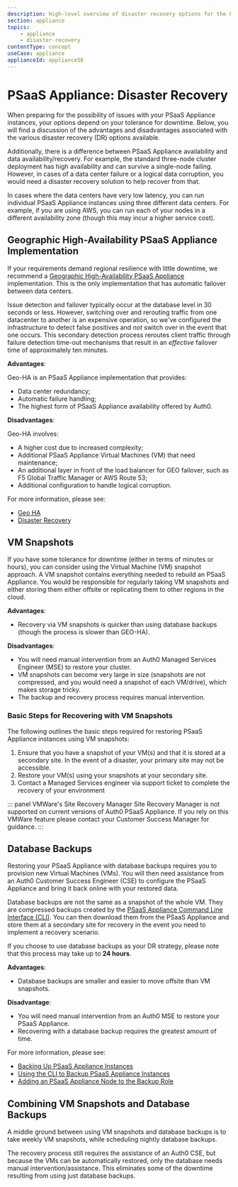 ```yaml
---
description: High-level overview of disaster recovery options for the PSaaS Appliance
section: appliance
topics:
    - appliance
    - disaster-recovery
contentType: concept
useCase: appliance
applianceId: appliance56
---
```


# PSaaS Appliance: Disaster Recovery

When preparing for the possibility of issues with your PSaaS Appliance instances, your options depend on your tolerance for downtime. Below, you will find a discussion of the advantages and disadvantages associated with the various disaster recovery (DR) options available.

Additionally, there is a difference between PSaaS Appliance availability and data availability/recovery. For example, the standard three-node cluster deployment has high availability and can survive a single-node failing. However, in cases of a data center failure or a logical data corruption, you would need a disaster recovery solution to help recover from that.

In cases where the data centers have very low latency, you can run individual PSaaS Appliance instances using three different data centers. For example, if you are using AWS, you can run each of your nodes in a different availability zone (though this may incur a higher service cost).

## Geographic High-Availability PSaaS Appliance Implementation

If your requirements demand regional resilience with little downtime, we recommend a [Geographic High-Availability PSaaS Appliance](/appliance/geo-ha) implementation. This is the only implementation that has automatic failover between data centers.

Issue detection and failover typically occur at the database level in 30 seconds or less. However, switching over and rerouting traffic from one datacenter to another is an expensive operation, so we've configured the infrastructure to detect false positives and *not* switch over in the event that one occurs. This secondary detection process reroutes client traffic through failure detection time-out mechanisms that result in an *effective* failover time of approximately ten minutes.

**Advantages**:

Geo-HA is an PSaaS Appliance implementation that provides:
* Data center redundancy;
* Automatic failure handling;
* The highest form of PSaaS Appliance availability offered by Auth0.

**Disadvantages**:

Geo-HA involves:
* A higher cost due to increased complexity;
* Additional PSaaS Appliance Virtual Machines (VM) that need maintenance;
* An additional layer in front of the load balancer for GEO failover, such as F5 Global Traffic Manager or AWS Route 53;
* Additional configuration to handle logical corruption.

For more information, please see:
* [Geo HA](/appliance/geo-ha)
* [Disaster Recovery](/appliance/geo-ha/disaster-recovery)

## VM Snapshots
If you have some tolerance for downtime (either in terms of minutes or hours), you can consider using the Virtual Machine (VM) snapshot approach. A VM snapshot contains everything needed to rebuild an PSaaS Appliance. You would be responsible for regularly taking VM snapshots and either storing them either offsite or replicating them to other regions in the cloud.

**Advantages**:
* Recovery via VM snapshots is quicker than using database backups (though the process is slower than GEO-HA).

**Disadvantages**:
* You will need manual intervention from an Auth0 Managed Services Engineer (MSE) to restore your cluster.
* VM snapshots can become very large in size (snapshots are not compressed, and you would need a snapshot of each VM/drive), which makes storage tricky.
* The backup and recovery process requires manual intervention.

### Basic Steps for Recovering with VM Snapshots

The following outlines the basic steps required for restoring PSaaS Appliance instances using VM snapshots:

1. Ensure that you have a snapshot of your VM(s) and that it is stored at a secondary site. In the event of a disaster, your primary site may not be accessible.
2. Restore your VM(s) using your snapshots at your secondary site.
3. Contact a Managed Services engineer via support ticket to complete the recovery of your environment

::: panel VMWare's Site Recovery Manager
Site Recovery Manager is not supported on current versions of Auth0 PSaaS Appliance. If you rely on this VMWare feature please contact your Customer Success Manager for guidance.
:::

## Database Backups

Restoring your PSaaS Appliance with database backups requires you to provision new Virtual Machines (VMs). You will then need assistance from an Auth0 Customer Success Engineer (CSE) to configure the PSaaS Appliance and bring it back online with your restored data.

Database backups are not the same as a snapshot of the whole VM. They are compressed backups created by the [PSaaS Appliance Command Line Interface (CLI)](/appliance/cli). You can then download them from the PSaaS Appliance and store them at a secondary site for recovery in the event you need to implement a recovery scenario.

If you choose to use database backups as your DR strategy, please note that this process may take up to **24 hours**.

**Advantages**:
* Database backups are smaller and easier to move offsite than VM snapshots.

**Disadvantage**:
* You will need manual intervention from an Auth0 MSE to restore your PSaaS Appliance.
* Recovering with a database backup requires the greatest amount of time.

For more information, please see:
* [Backing Up PSaaS Appliance Instances](/appliance/admin/backing-up-the-appliance-instances)
* [Using the CLI to Backup PSaaS Appliance Instances](/appliance/cli/backing-up-the-appliance)
* [Adding an PSaaS Appliance Node to the Backup Role](/appliance/cli/adding-node-to-backup-role)

## Combining VM Snapshots and Database Backups

A middle ground between using VM snapshots and database backups is to take weekly VM snapshots, while scheduling nightly database backups.

The recovery process still requires the assistance of an Auth0 CSE, but because the VMs can be automatically restored, only the database needs manual intervention/assistance. This eliminates some of the downtime resulting from using just database backups.
